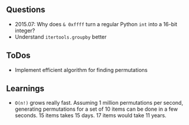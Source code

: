 ## Questions

* 2015.07: Why does `& 0xffff` turn a regular Python `int` into a 16-bit integer?
* Understand `itertools.groupby` better 

## ToDos

* Implement efficient algorithm for finding permutations 


## Learnings

* `O(n!)` grows really fast. Assuming 1 million permutations per second, generating permutations for a set of 10 items can be done in a few seconds. 15 items takes 15 days. 17 items would take 11 years.  